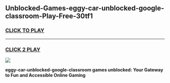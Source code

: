
## Unblocked-Games-eggy-car-unblocked-google-classroom-Play-Free-30tf1
<h3>
<a href="https://premium76.site?title=eggy-car-unblocked-google-classroom&ref=09A">CLICK TO PLAY</a></h3>
<hr>

<h3>
<a href="https://premium76.site?title=eggy-car-unblocked-google-classroom&ref=09A">CLICK 2 PLAY</a>
  
</h3>

<a href="https://premium76.site?title=eggy-car-unblocked-google-classroom&ref=09A"><img src="https://clearcache.store/games.png"></a>


**eggy-car-unblocked-google-classroom games unblocked: Your Gateway to Fun and Accessible Online Gaming**
